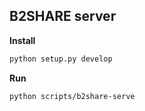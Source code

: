 
## B2SHARE server

**Install**

```bash
python setup.py develop
```


**Run**

```bash
python scripts/b2share-serve
```

